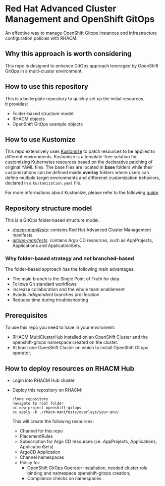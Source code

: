 # Red Hat Advanced Cluster Management and OpenShift GitOps

An effective way to manage OpenShift Gitops instances and infrastructure configuration policies with RHACM.

## Why this approach is worth considering
This repo is designed to enhance GitOps approach leveraged by OpenShift GitOps
in a multi-cluster environment.

## How to use this repository
This is a boilerplate repository to quickly set up the initial resources. \
It provides:
  * Folder-based structure model
  * RHACM objects 
  * OpenShift GitOps example objects

## How to use Kustomize
This repo extensively uses [Kustomize](https://kustomize.io/) to patch resources to be applied to different environments.
Kustomize is a template-free solution for customizing Kubernetes resources based on the declarative patching of original YAML files.
The base files are located in **base** folders while their customizations can be defined inside **overlay** folders where users
can define multiple target environments and differenet customization behaviors, declared in a `kustomization.yaml` file.

For more informations about Kustomize, please refer to the following [guide](https://kubectl.docs.kubernetes.io/guides/introduction/kustomize/).

## Repository structure model
This is a GitOps folder-based structure model.

* [_rhacm-manifests_](rhacm-manifests): contains Red Hat Advanced Cluster Management manifests.
* [_gitops-manifests_](gitops-manifests): contains Argo CD resources, such as AppProjects, Applications and ApplicationSets.

### Why folder-based strategy and not branched-based
The folder-based approach has the following main advantages:
* The main branch is the Single Point of Truth for data
* Follows Git standard workflows
* Increase collaboration and the whole team enablement
* Avoids _independent_ branches proliferation
* Reduces time during troubleshooting

## Prerequisites
To use this repo you need to have in your enviroment:
* RHACM MultiClusterHub installed on an OpenShift Cluster and the openshift-gitops namespace created on the cluster.
* At least one OpenShift Cluster on which to install OpenShift Gitops operator.

## How to deploy resources on RHACM Hub
* Login into RHACM Hub cluster.
* Deploy this repository on RHACM:
  ```
  clone repository
  navigate to root folder 
  oc new-project openshift-gitops
  oc apply -k ./rhacm-manifests/overlays/your-env/
  ```

  This will create the following resources:
  * Channel for this repo
  * PlacementRules
  * Subscription for Argo CD resources (i.e. AppProjects, Applications, ApplicationSets)
  * ArgoCD Application
  * Channel namespaces
  * Policy for: 
    * OpenShift GitOps Operator installation, needed cluster role binding and namespace openshift-gitops creation;
    * Compliance checks on namespaces. 
